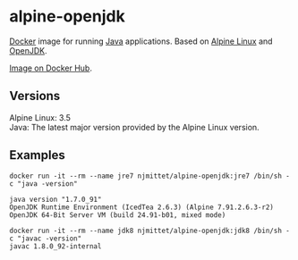 alpine-openjdk
==============
[Docker](https://www.docker.com/) image for running [Java](https://www.java.com/) applications. Based on [Alpine Linux](http://alpinelinux.org/) and [OpenJDK](http://openjdk.java.net/).

[Image on Docker Hub](https://hub.docker.com/r/njmittet/alpine-openjdk/).

Versions
--------
Alpine Linux: 3.5  
Java: The latest major version provided by the Alpine Linux version.

Examples
--------
```
docker run -it --rm --name jre7 njmittet/alpine-openjdk:jre7 /bin/sh -c "java -version" 

java version "1.7.0_91"
OpenJDK Runtime Environment (IcedTea 2.6.3) (Alpine 7.91.2.6.3-r2)
OpenJDK 64-Bit Server VM (build 24.91-b01, mixed mode)

docker run -it --rm --name jdk8 njmittet/alpine-openjdk:jdk8 /bin/sh -c "javac -version"
javac 1.8.0_92-internal
```
